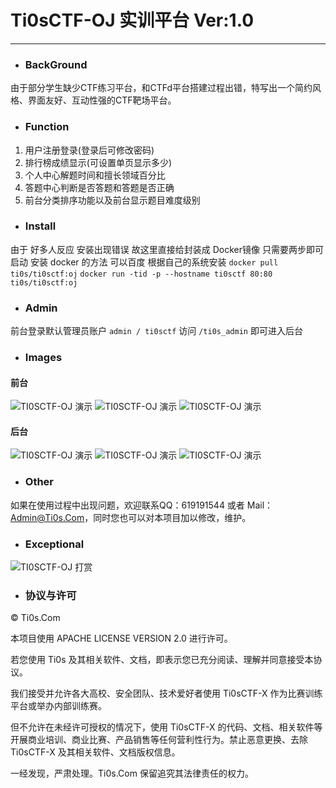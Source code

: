 # Ti0sCTF-OJ 实训平台 Ver:1.0
---

* ### BackGround
由于部分学生缺少CTF练习平台，和CTFd平台搭建过程出错，特写出一个简约风格、界面友好、互动性强的CTF靶场平台。

* ### Function
1. 用户注册登录(登录后可修改密码)
2. 排行榜成绩显示(可设置单页显示多少)
3. 个人中心解题时间和擅长领域百分比
4. 答题中心判断是否答题和答题是否正确
5. 前台分类排序功能以及前台显示题目难度级别

* ### Install
由于 好多人反应 安装出现错误 故这里直接给封装成 Docker镜像 只需要两步即可启动
安装 docker 的方法 可以百度 根据自己的系统安装
`docker pull ti0s/ti0sctf:oj`
`docker run -tid -p --hostname ti0sctf 80:80 ti0s/ti0sctf:oj`

* ### Admin
前台登录默认管理员账户 `admin / ti0sctf`
访问 `/ti0s_admin` 即可进入后台

* ### Images
#### 前台
![TI0SCTF-OJ 演示](https://www.ti0s.com/wp-content/uploads/2020/07/image-1024x713.png)
![TI0SCTF-OJ 演示](https://www.ti0s.com/wp-content/uploads/2020/07/image-1-1024x385.png)
![TI0SCTF-OJ 演示](https://www.ti0s.com/wp-content/uploads/2020/07/image-2-1024x916.png)
#### 后台
![TI0SCTF-OJ 演示](https://www.ti0s.com/wp-content/uploads/2020/08/image-1024x534.png)
![TI0SCTF-OJ 演示](https://www.ti0s.com/wp-content/uploads/2020/08/image-1-1024x554.png)
![TI0SCTF-OJ 演示](https://www.ti0s.com/wp-content/uploads/2020/08/image-2-1024x556.png)
* ### Other
如果在使用过程中出现问题，欢迎联系QQ：619191544 或者 Mail：Admin@Ti0s.Com，同时您也可以对本项目加以修改，维护。

* ### Exceptional
![TI0SCTF-OJ 打赏](https://www.ti0s.com/images/ds.png)

* ### 协议与许可
© Ti0s.Com

本项目使用 APACHE LICENSE VERSION 2.0 进行许可。

若您使用 Ti0s 及其相关软件、文档，即表示您已充分阅读、理解并同意接受本协议。

我们接受并允许各大高校、安全团队、技术爱好者使用 Ti0sCTF-X 作为比赛训练平台或举办内部训练赛。

但不允许在未经许可授权的情况下，使用 Ti0sCTF-X 的代码、文档、相关软件等开展商业培训、商业比赛、产品销售等任何营利性行为。禁止恶意更换、去除 Ti0sCTF-X 及其相关软件、文档版权信息。

一经发现，严肃处理。Ti0s.Com 保留追究其法律责任的权力。


